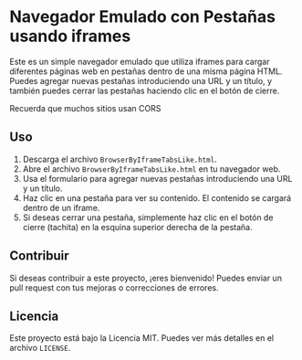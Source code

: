 # Navegador Emulado con Pestañas usando iframes

Este es un simple navegador emulado que utiliza iframes para cargar diferentes páginas web en pestañas dentro de una misma página HTML. 
Puedes agregar nuevas pestañas introduciendo una URL y un título, y también puedes cerrar las pestañas haciendo clic en el botón de cierre.

Recuerda que muchos sitios usan CORS

## Uso

1. Descarga el archivo `BrowserByIframeTabsLike.html`.
2. Abre el archivo `BrowserByIframeTabsLike.html` en tu navegador web.
3. Usa el formulario para agregar nuevas pestañas introduciendo una URL y un título.
4. Haz clic en una pestaña para ver su contenido. El contenido se cargará dentro de un iframe.
5. Si deseas cerrar una pestaña, simplemente haz clic en el botón de cierre (tachita) en la esquina superior derecha de la pestaña.

## Contribuir

Si deseas contribuir a este proyecto, ¡eres bienvenido! Puedes enviar un pull request con tus mejoras o correcciones de errores.

## Licencia

Este proyecto está bajo la Licencia MIT. Puedes ver más detalles en el archivo `LICENSE`.
